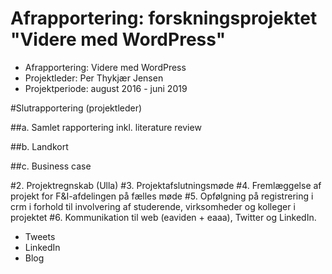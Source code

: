 # Afrapportering: forskningsprojektet "Videre med WordPress"

* Afrapportering: Videre med WordPress
* Projektleder: Per Thykjær Jensen
* Projektperiode: august 2016 - juni 2019


#Slutrapportering (projektleder)

##a. Samlet rapportering inkl. literature review

##b. Landkort

##c. Business case

#2. Projektregnskab (Ulla)
#3. Projektafslutningsmøde
#4. Fremlæggelse af projekt for F&I-afdelingen på fælles møde
#5. Opfølgning på registrering i crm i forhold til involvering af studerende,
virksomheder og kolleger i projektet
#6. Kommunikation til web (eaviden + eaaa), Twitter og LinkedIn.

* Tweets
* LinkedIn
* Blog
